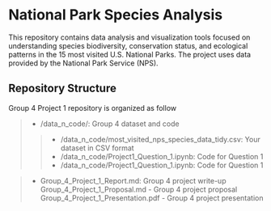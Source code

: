 # National Park Species Analysis

This repository contains data analysis and visualization tools focused on understanding species biodiversity, conservation status, and ecological patterns in the 15 most visited U.S. National Parks. The project uses data provided by the National Park Service (NPS).

## Repository Structure
Group 4 Project 1 repository is organized as follow
>- /data_n_code/: Group 4 dataset and code
>>- /data_n_code/most_visited_nps_species_data_tidy.csv: Your dataset in CSV format
>>- /data_n_code/Project1_Question_1.ipynb: Code for Question 1
>>- /data_n_code/Project1_Question_1.ipynb: Code for Question 1

>- Group_4_Project_1_Report.md: Group 4 project write-up
> Group_4_Project_1_Proposal.md - Group 4 project proposal
> Group_4_Project_1_Presentation.pdf - Group 4  project presentation